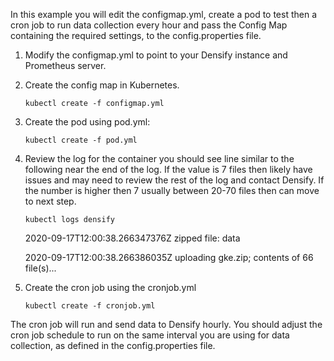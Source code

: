 In this example you will edit the configmap.yml, create a pod to test then a cron job to run data collection every hour and pass the Config Map containing the required settings, to the config.properties file.
1. Modify the configmap.yml to point to your Densify instance and Prometheus server.
2. Create the config map in Kubernetes.
    
    `kubectl create -f configmap.yml`
	
3. Create the pod using pod.yml: 
    
    `kubectl create -f pod.yml`
	
4. Review the log for the container you should see line similar to the following near the end of the log. If the value is 7 files then likely have issues and may need to review the rest of the log and contact Densify. If the number is higher then 7 usually between 20-70 files then can move to next step.
	
	`kubectl logs densify`
	
	2020-09-17T12:00:38.266347376Z 	zipped file: data
	
	2020-09-17T12:00:38.266386035Z 	uploading gke.zip; contents of 66 file(s)...
	
5. Create the cron job using the cronjob.yml 
    
    `kubectl create -f cronjob.yml`

The cron job will run and send data to Densify hourly. You should adjust the cron job schedule to run on the same interval you are using for data collection, as defined in the config.properties file.
